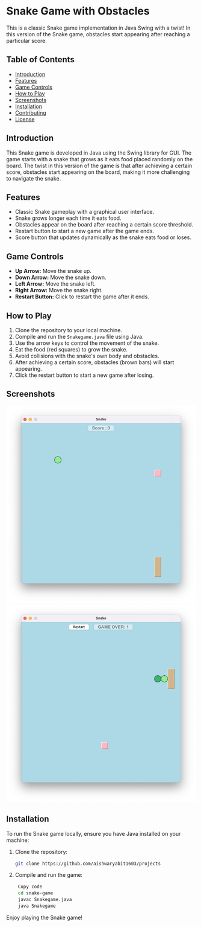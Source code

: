 # Snake Game with Obstacles

This is a classic Snake game implementation in Java Swing with a twist! In this version of the Snake game, obstacles start appearing after reaching a particular score.

## Table of Contents
- [Introduction](#introduction)
- [Features](#features)
- [Game Controls](#game-controls)
- [How to Play](#how-to-play)
- [Screenshots](#screenshots)
- [Installation](#installation)
- [Contributing](#contributing)
- [License](#license)

## Introduction

This Snake game is developed in Java using the Swing library for GUI. The game starts with a snake that grows as it eats food placed randomly on the board. The twist in this version of the game is that after achieving a certain score, obstacles start appearing on the board, making it more challenging to navigate the snake.

## Features

- Classic Snake gameplay with a graphical user interface.
- Snake grows longer each time it eats food.
- Obstacles appear on the board after reaching a certain score threshold.
- Restart button to start a new game after the game ends.
- Score button that updates dynamically as the snake eats food or loses.

## Game Controls

- **Up Arrow:** Move the snake up.
- **Down Arrow:** Move the snake down.
- **Left Arrow:** Move the snake left.
- **Right Arrow:** Move the snake right.
- **Restart Button:** Click to restart the game after it ends.

## How to Play

1. Clone the repository to your local machine.
2. Compile and run the `Snakegame.java` file using Java.
3. Use the arrow keys to control the movement of the snake.
4. Eat the food (red squares) to grow the snake.
5. Avoid collisions with the snake's own body and obstacles.
6. After achieving a certain score, obstacles (brown bars) will start appearing.
7. Click the restart button to start a new game after losing.

## Screenshots

![Gameplay Screenshot 1](https://github.com/aishwaryabit1603/projects/blob/main/Screenshot%20.jpg)
![Gameplay Screenshot 2](https://github.com/aishwaryabit1603/projects/blob/main/Screenshot%202.jpg)

## Installation

To run the Snake game locally, ensure you have Java installed on your machine:

1. Clone the repository:

   ```bash
   git clone https://github.com/aishwaryabit1603/projects
2. Compile and run the game:
   ```bash
    Copy code
    cd snake-game
    javac Snakegame.java
    java Snakegame
Enjoy playing the Snake game!
